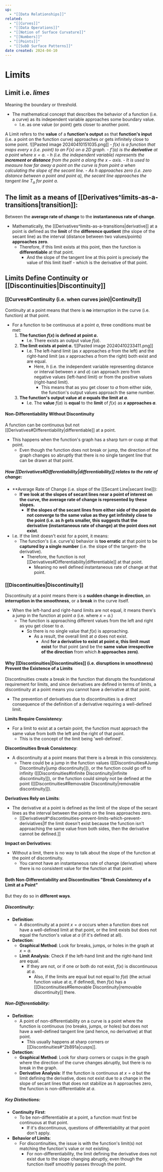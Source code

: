 ```yaml
---
up:
  - "[[Data Relationships]]"
related:
  - "[[Curves]]"
  - "[[Data Operations]]"
  - "[[Notion of Surface Curvature]]"
  - "[[Numbers]]"
  - "[[Points]]"
  - "[[SubD Surface Patterns]]"
date created: 2024-04-10
---
```

# Limits
## Limit i.e. *limes*
Meaning the boundary or threshold.
- The mathematical concept that describes the behavior of a function (i.e. a curve) as its independent variable approaches some boundary value.
	- I.e. as one value (or point) gets closer to another point. 

A Limit refers to the **value** of a **function's output** as that **function's input** (i.e. a point on the function curve) approaches or gets infinitely close to some point.
	![[Pasted image 20240410151035.png]]
	- *$f(x)$ is a function that maps every $x$ (i.e. point) to an $F(x)$ on a 2D graph.*
	- *$f'(a)$ is the **derivative** at a point where $x=a$.*
	- *$h$ (i.e. the independent variable) represents the **increment or distance** from the point $a$ along the $x-axis$.*
		- *It is used to measure how far away a point on the curve is from point $a$ when calculating the slope of the secant line.*
			- *As $h$ approaches zero (i.e. zero distance between a point and point $a$), the secant line approaches the tangent line $T_a$ for point $a$*.
## The limit as a means of [[Derivatives^limits-as-a-transitions|transition]]:
Between the **average rate of change** to the **instantaneous rate of change**. 
- Mathematically, the [[Derivatives^limits-as-a-transitions|derivative]] at a point is defined as the **limit** of the **difference quotient** (the slope of the secant line) as the interval (distance between two values/points) **approaches zero**.
	- Therefore, if this limit exists at this point, then the function is **differentiable** at that point.
		- And the slope of the tangent line at this point is precisely the value of this limit itself - which is the derivative of that point.
## Limits Define Continuity or [[Discontinuities|Discontinuity]]
### [[Curves#Continuity (i.e. when curves join)|Continuity]]
Continuity at a point means that there is **no** interruption in the curve (i.e. function) at that point. 
- For a function to be continuous at a point $a$, three conditions must be met:
	1. **The function $f(x)$ is defined at point $a$.**
		- I.e. There exists an output value $f(a)$.
	2. **The limit exists at point $a$.**
		![[Pasted image 20240410233411.png]]
		- I.e. The left-hand limit (as $x$ approaches $a$ from the left) and the right-hand limit (as $x$ approaches $a$ from the right) both exist and are equal.
			- Here, $h$ (i.e. the independent variable representing distance or interval between $x$ and $a$) can approach zero from negative values (left-hand limit) or from the positive values (right-hand limit).
				- This means that as you get closer to $a$ from either side, the function's output values approach the same number.
	1. **The function's output value at $a$ equals the limit at $a$**.
		- I.e. The **value** $f(a)$ is **equal** to the **limit** of $f(x)$ as **$x$ approaches $a$**.

#### Non-Differentiability Without Discontinuity
A function can be continuous but not [[Derivatives#Differentiability|differentiable]] at a point. 
- This happens when the function's graph has a sharp turn or cusp at that point. 
	- Even though the function does not break or jump, the direction of the graph changes so abruptly that there is no single tangent line that can be drawn at that point. 
##### How [[Derivatives#Differentiability|differentiability]] relates to the rate of change:
- **Average Rate of Change (i.e. slope of the [[Secant Line|secant line]]): 
	- **If we look at the slopes of secant lines near a point of interest on the curve, the average rate of change is represented by these slopes.** 
		- **If the slopes of the secant lines from either side of the point do not converge to the same value as they get infinitely close to the point (i.e. as $h$ gets smaller, this suggests that the derivative (instantaneous rate of change) at the point does not exist**.		
- I.e. If the limit doesn't exist for a point, it means:
	- The function's (i.e. curve's) behavior is **too erratic** at that point to be **captured by a single number** (i.e. the slope of the tangent- the derivative).
		- Therefore, the function is not [[Derivatives#Differentiability|differentiable]] at that point.
			- Meaning no well defined instantaneous rate of change at that point.
### [[Discontinuities|Discontinuity]]
Discontinuity at a point means there is a **sudden change in direction**, an **interruption in the smoothness**, or a **break** in the curve itself. 
- When the left-hand and right-hand limits are not equal, it means there's a jump in the function at point $a$ (i.e. where $x=a$.) 
	- The function is approaching different values from the left and right as you get closer to $a$.
		- So there is no single value that $f(x)$ is approaching. 
			- As a result, the overall limit at $a$ does not exist.
				- And **for a derivative to exist at point $a$, this limit must exist** for that point (and be the **same value** **irrespective of the direction** from which **$h$ approaches zero)**.

#### Why [[Discontinuities|Discontinuities]] (i.e. disruptions in smoothness) Prevent the Existence of a Limits
Discontinuities create a break in the function that disrupts the foundational requirement for limits, and since derivatives are defined in terms of limits, a discontinuity at a point means you cannot have a derivative at that point. 
- The prevention of derivatives due to discontinuities is a direct consequence of the definition of a derivative requiring a well-defined limit.

**Limits Require Consistency**: 
- For a limit to exist at a certain point, the function must approach the same value from both the left and the right of that point. 
	- This is the concept of the limit being 'well-defined'.

**Discontinuities Break Consistency**: 
- A discontinuity at a point means that there is a break in this consistency.
	- There could be a jump in the function values ([[Discontinuities#Jump Discontinuity|jump discontinuity]]), or the function could go off to infinity ([[Discontinuities#Infinite Discontinuity|infinite discontinuity]]), or the function could simply not be defined at the point ([[Discontinuities#Removable Discontinuity|removable discontinuity]]).

**Derivatives Rely on Limits**: 
- The derivative at a point is defined as the limit of the slope of the secant lines as the interval between the points on the lines approaches zero. 
	- [[Derivatives#^discontinuities-prevent-limits-which-prevent-deriviatives|If the limit doesn't exist because the function isn't approaching the same value from both sides, then the derivative cannot be defined.]]

**Impact on Derivatives**: 
- Without a limit, there is no way to talk about the slope of the function at the point of discontinuity. 
	- You cannot have an instantaneous rate of change (derivative) where there is no consistent value for the function at that point.

#### Both Non-Differentiability and Discontinuities "Break Consistency of a Limit at a Point"
But they do so in **different ways**.

##### Discontinuity:
- **Definition**: 
	- A discontinuity at a point $x=a$ occurs when a function does not have a well-defined limit at that point, or the limit exists but does not equal the function's value at $a$ (if it's defined at all).
- **Detection**:
    - **Graphical Method**: Look for breaks, jumps, or holes in the graph at $x=a$.
    - **Limit Analysis**: Check if the left-hand limit and the right-hand limit are equal. 
	    - If they are not, or if one or both do not exist, $f(x)$ is discontinuous at $a$. 
		    - Also, if the limits are equal but not equal to $f(a)$ (the actual function value at $a$, if defined), then $f(x)$ has a [[Discontinuities#Removable Discontinuity|removable discontinuity]] there.
##### Non-Differentiability:
- **Definition**: 
	- A point of non-differentiability on a curve is a point where the function is continuous (no breaks, jumps, or holes) but does not have a well-defined tangent line (and hence, no derivative) at that point. 
		- This usually happens at sharp corners or [[Discontinuities#^2b891a|cusps]].
- **Detection**:
    - **Graphical Method**: Look for sharp corners or cusps in the graph where the direction of the curve changes abruptly, but there is no break in the graph.
    - **Derivative Analysis**: If the function is continuous at $x=a$ but the limit defining the derivative, does not exist due to a change in the slope of secant lines that does not stabilize as $h$ approaches zero, the function is non-differentiable at $a$.
##### Key Distinctions:
- **Continuity First**: 
	- To be non-differentiable at a point, a function must first be continuous at that point. 
		- If it's discontinuous, questions of differentiability at that point don't apply.
- **Behavior of Limits**: 
	- For discontinuities, the issue is with the function's limit(s) not matching the function's value or not existing. 
		- For non-differentiability, the limit defining the derivative does not exist due to the slope changing abruptly, even though the function itself smoothly passes through the point.
